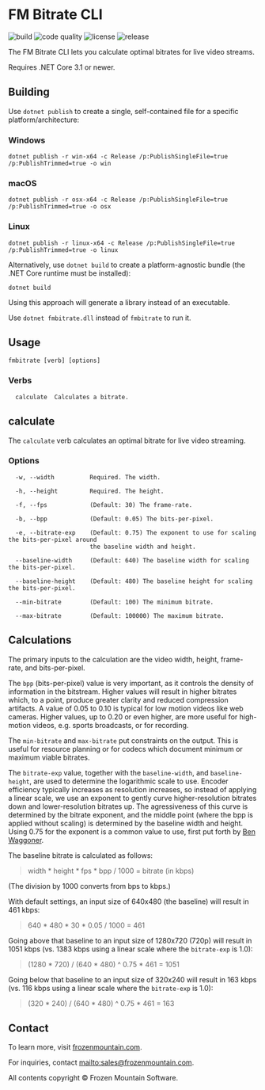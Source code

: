 # FM Bitrate CLI

![build](https://github.com/frozenmountain/fm-bitrate/workflows/build/badge.svg) ![code quality](https://app.codacy.com/project/badge/Grade/ffb280126f2645f482a329ad67c2bd40) ![license](https://img.shields.io/badge/License-MIT-yellow.svg) ![release](https://img.shields.io/github/v/release/frozenmountain/fm-bitrate.svg)

The FM Bitrate CLI lets you calculate optimal bitrates for live video streams.

Requires .NET Core 3.1 or newer.

## Building

Use `dotnet publish` to create a single, self-contained file for a specific platform/architecture:

### Windows

    dotnet publish -r win-x64 -c Release /p:PublishSingleFile=true /p:PublishTrimmed=true -o win

### macOS

    dotnet publish -r osx-x64 -c Release /p:PublishSingleFile=true /p:PublishTrimmed=true -o osx

### Linux

    dotnet publish -r linux-x64 -c Release /p:PublishSingleFile=true /p:PublishTrimmed=true -o linux

Alternatively, use `dotnet build` to create a platform-agnostic bundle (the .NET Core runtime must be installed):

    dotnet build

Using this approach will generate a library instead of an executable.

Use `dotnet fmbitrate.dll` instead of `fmbitrate` to run it.

## Usage

    fmbitrate [verb] [options]

### Verbs

      calculate  Calculates a bitrate.

## calculate

The `calculate` verb calculates an optimal bitrate for live video streaming.

### Options

      -w, --width          Required. The width.

      -h, --height         Required. The height.

      -f, --fps            (Default: 30) The frame-rate.

      -b, --bpp            (Default: 0.05) The bits-per-pixel.

      -e, --bitrate-exp    (Default: 0.75) The exponent to use for scaling the bits-per-pixel around
                           the baseline width and height.

      --baseline-width     (Default: 640) The baseline width for scaling the bits-per-pixel.

      --baseline-height    (Default: 480) The baseline height for scaling the bits-per-pixel.

      --min-bitrate        (Default: 100) The minimum bitrate.

      --max-bitrate        (Default: 100000) The maximum bitrate.

## Calculations

The primary inputs to the calculation are the video width, height, frame-rate, and bits-per-pixel.

The `bpp` (bits-per-pixel) value is very important, as it controls the density of information in the bitstream. Higher values will result in higher bitrates which, to a point, produce greater clarity and reduced compression artifacts. A value of 0.05 to 0.10 is typical for low motion videos like web cameras. Higher values, up to 0.20 or even higher, are more useful for high-motion videos, e.g. sports broadcasts, or for recording.

The `min-bitrate` and `max-bitrate` put constraints on the output. This is useful for resource planning or for codecs which document minimum or maximum viable bitrates.

The `bitrate-exp` value, together with the `baseline-width`, and `baseline-height`, are used to determine the logarithmic scale to use. Encoder efficiency typically increases as resolution increases, so instead of applying a linear scale, we use an exponent to gently curve higher-resolution bitrates down and lower-resolution bitrates up. The agressiveness of this curve is determined by the bitrate exponent, and the middle point (where the bpp is applied without scaling) is determined by the baseline width and height. Using 0.75 for the exponent is a common value to use, first put forth by [Ben Waggoner](https://www.amazon.com/Compression-Great-Video-Audio-Master-ebook/dp/B00BEGBYUO).

The baseline bitrate is calculated as follows:

> width \* height \* fps \* bpp / 1000 = bitrate (in kbps)

(The division by 1000 converts from bps to kbps.)

With default settings, an input size of 640x480 (the baseline) will result in 461 kbps:

> 640 \* 480 \* 30 \* 0.05 / 1000 = 461

Going above that baseline to an input size of 1280x720 (720p) will result in 1051 kbps (vs. 1383 kbps using a linear scale where the `bitrate-exp` is 1.0):

> (1280 \* 720) / (640 \* 480) ^ 0.75 \* 461 = 1051

Going below that baseline to an input size of 320x240 will result in 163 kbps (vs. 116 kbps using a linear scale where the `bitrate-exp` is 1.0):

> (320 \* 240) / (640 \* 480) ^ 0.75 \* 461 = 163

## Contact

To learn more, visit [frozenmountain.com](https://www.frozenmountain.com).

For inquiries, contact <mailto:sales@frozenmountain.com>.

All contents copyright © Frozen Mountain Software.
